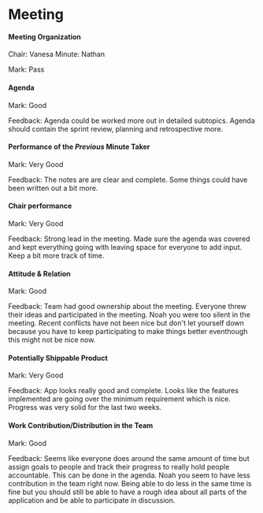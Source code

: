 # Meeting

#### Meeting Organization

Chair: Vanesa
Minute: Nathan

Mark: Pass

#### Agenda 

Mark: Good

Feedback: Agenda could be worked more out in detailed subtopics. Agenda should contain the sprint review, planning and retrospective more.


#### Performance of the *Previous* Minute Taker

Mark: Very Good

Feedback: The notes are are clear and complete. Some things could have been written out a bit more. 


#### Chair performance

Mark: Very Good

Feedback: Strong lead in the meeting. Made sure the agenda was covered and kept everything going with leaving space for everyone to add input. Keep a bit more track of time. 

#### Attitude & Relation

Mark: Good

Feedback: Team had good ownership about the meeting. Everyone threw their ideas and participated in the meeting. Noah you were too silent in the meeting. Recent conflicts have not been nice but don't let yourself down because you have to keep participating to make things better eventhough this might not be nice now.


#### Potentially Shippable Product

Mark: Very Good

Feedback: App looks really good and complete. Looks like the features implemented are going over the minimum requirement which is nice. Progress was very solid for the last two weeks. 


#### Work Contribution/Distribution in the Team

Mark: Good

Feedback: Seems like everyone does around the same amount of time but assign goals to people and track their progress to really hold people accountable. This can be done in the agenda. Noah you seem to have less contribution in the team right now. Being able to do less in the same time is fine but you should still be able to have a rough idea about all parts of the application and be able to participate in discussion. 


